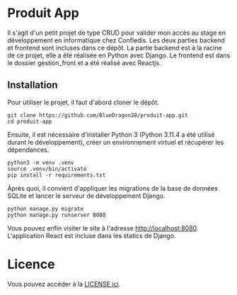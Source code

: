 # Produit App

Il s'agit d'un petit projet de type CRUD pour valider mon accès au stage en développement en informatique chez Confledis. Les deux parties backend et frontend sont incluses dans ce dépôt. La partie backend est à la racine de ce projet, elle a été réalisée en Python avec Django. Le frontend est dans le dossier gestion_front et a été réalisé avec Reactjs.


## Installation

Pour utiliser le projet, il faut d'abord cloner le dépôt.

```
git clone https://github.com/BlueDragon28/produit-app.git
cd produit-app
```

Ensuite, il est nécessaire d'installer Python 3 (Python 3.11.4 a été utilisé durant le développement), créer un environnement virtuel et récupérer les dépendances.

```
python3 -m venv .venv
source .venv/bin/activate
pip install -r requirements.txt
```

Àprès quoi, il convient d'appliquer les migrations de la base de données SQLite et lancer le serveur de développement Django.

```
python manage.py migrate
python manage.py runserver 8080
```

Vous pouvez enfin visiter le site à l'adresse [http://localhost:8080](http://localhost:8080). L'application React est incluse dans les statics de Django.


# Licence

Vous pouvez accéder à la [LICENSE ici](LICENSE).
